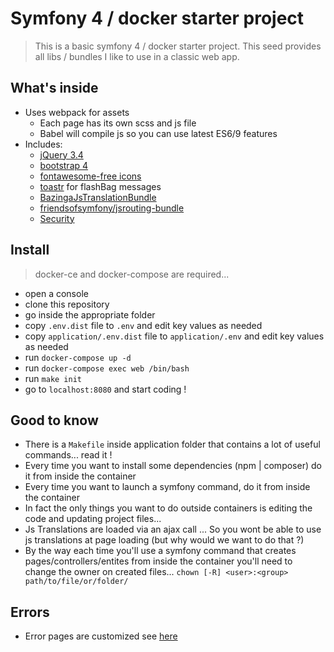 # Symfony 4 / docker starter project

> This is a basic symfony 4 / docker starter project.
> This seed provides all libs / bundles I like to use in a classic web app.

## What's inside

- Uses webpack for assets
  - Each page has its own scss and js file
  - Babel will compile js so you can use latest ES6/9 features
- Includes:
  - [jQuery 3.4](https://jquery.com/)
  - [bootstrap 4](https://getbootstrap.com/)
  - [fontawesome-free icons](https://fontawesome.com/)
  - [toastr](https://github.com/CodeSeven/toastr) for flashBag messages
  - [BazingaJsTranslationBundle](https://github.com/willdurand/BazingaJsTranslationBundle)
  - [friendsofsymfony/jsrouting-bundle](https://github.com/FriendsOfSymfony/FOSJsRoutingBundle)
  - [Security](https://symfony.com/doc/current/security.html)

## Install

> docker-ce and docker-compose are required...

- open a console
- clone this repository
- go inside the appropriate folder
- copy `.env.dist` file to `.env` and edit key values as needed
- copy `application/.env.dist` file to `application/.env` and edit key values as needed
- run `docker-compose up -d`
- run `docker-compose exec web /bin/bash`
- run `make init`
- go to `localhost:8080` and start coding !

## Good to know

- There is a `Makefile` inside application folder that contains a lot of useful commands... read it !
- Every time you want to install some dependencies (npm | composer) do it from inside the container
- Every time you want to launch a symfony command, do it from inside the container
- In fact the only things you want to do outside containers is editing the code and updating project files...
- Js Translations are loaded via an ajax call ... So you wont be able to use js translations at page loading (but why would we want to do that ?)
- By the way each time you'll use a symfony command that creates pages/controllers/entites from inside the container you'll need to change the owner on created files... `chown [-R] <user>:<group> path/to/file/or/folder/`

## Errors

- Error pages are customized see [here](https://symfony.com/doc/current/controller/error_pages.html)
